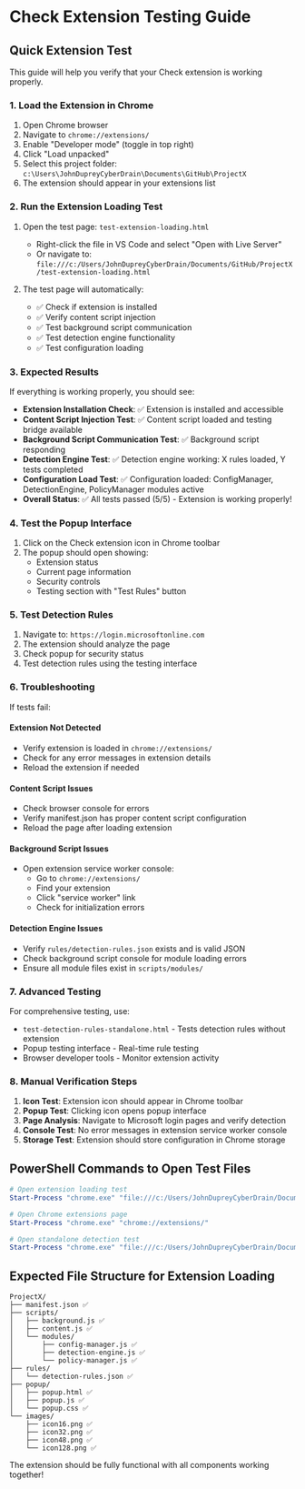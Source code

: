 # Check Extension Testing Guide

## Quick Extension Test

This guide will help you verify that your Check extension is working properly.

### 1. Load the Extension in Chrome

1. Open Chrome browser
2. Navigate to `chrome://extensions/`
3. Enable "Developer mode" (toggle in top right)
4. Click "Load unpacked"
5. Select this project folder: `c:\Users\JohnDupreyCyberDrain\Documents\GitHub\ProjectX`
6. The extension should appear in your extensions list

### 2. Run the Extension Loading Test

1. Open the test page: `test-extension-loading.html`
   - Right-click the file in VS Code and select "Open with Live Server"
   - Or navigate to: `file:///c:/Users/JohnDupreyCyberDrain/Documents/GitHub/ProjectX/test-extension-loading.html`

2. The test page will automatically:
   - ✅ Check if extension is installed
   - ✅ Verify content script injection
   - ✅ Test background script communication
   - ✅ Test detection engine functionality
   - ✅ Test configuration loading

### 3. Expected Results

If everything is working properly, you should see:
- **Extension Installation Check**: ✅ Extension is installed and accessible
- **Content Script Injection Test**: ✅ Content script loaded and testing bridge available
- **Background Script Communication Test**: ✅ Background script responding
- **Detection Engine Test**: ✅ Detection engine working: X rules loaded, Y tests completed
- **Configuration Load Test**: ✅ Configuration loaded: ConfigManager, DetectionEngine, PolicyManager modules active
- **Overall Status**: ✅ All tests passed (5/5) - Extension is working properly!

### 4. Test the Popup Interface

1. Click on the Check extension icon in Chrome toolbar
2. The popup should open showing:
   - Extension status
   - Current page information
   - Security controls
   - Testing section with "Test Rules" button

### 5. Test Detection Rules

1. Navigate to: `https://login.microsoftonline.com`
2. The extension should analyze the page
3. Check popup for security status
4. Test detection rules using the testing interface

### 6. Troubleshooting

If tests fail:

#### Extension Not Detected
- Verify extension is loaded in `chrome://extensions/`
- Check for any error messages in extension details
- Reload the extension if needed

#### Content Script Issues
- Check browser console for errors
- Verify manifest.json has proper content script configuration
- Reload the page after loading extension

#### Background Script Issues
- Open extension service worker console:
  - Go to `chrome://extensions/`
  - Find your extension
  - Click "service worker" link
  - Check for initialization errors

#### Detection Engine Issues
- Verify `rules/detection-rules.json` exists and is valid JSON
- Check background script console for module loading errors
- Ensure all module files exist in `scripts/modules/`

### 7. Advanced Testing

For comprehensive testing, use:
- `test-detection-rules-standalone.html` - Tests detection rules without extension
- Popup testing interface - Real-time rule testing
- Browser developer tools - Monitor extension activity

### 8. Manual Verification Steps

1. **Icon Test**: Extension icon should appear in Chrome toolbar
2. **Popup Test**: Clicking icon opens popup interface
3. **Page Analysis**: Navigate to Microsoft login pages and verify detection
4. **Console Test**: No error messages in extension service worker console
5. **Storage Test**: Extension should store configuration in Chrome storage

## PowerShell Commands to Open Test Files

```powershell
# Open extension loading test
Start-Process "chrome.exe" "file:///c:/Users/JohnDupreyCyberDrain/Documents/GitHub/ProjectX/test-extension-loading.html"

# Open Chrome extensions page
Start-Process "chrome.exe" "chrome://extensions/"

# Open standalone detection test
Start-Process "chrome.exe" "file:///c:/Users/JohnDupreyCyberDrain/Documents/GitHub/ProjectX/test-detection-rules-standalone.html"
```

## Expected File Structure for Extension Loading

```
ProjectX/
├── manifest.json ✅
├── scripts/
│   ├── background.js ✅
│   ├── content.js ✅
│   └── modules/
│       ├── config-manager.js ✅
│       ├── detection-engine.js ✅
│       └── policy-manager.js ✅
├── rules/
│   └── detection-rules.json ✅
├── popup/
│   ├── popup.html ✅
│   ├── popup.js ✅
│   └── popup.css ✅
└── images/
    ├── icon16.png ✅
    ├── icon32.png ✅
    ├── icon48.png ✅
    └── icon128.png ✅
```

The extension should be fully functional with all components working together!

